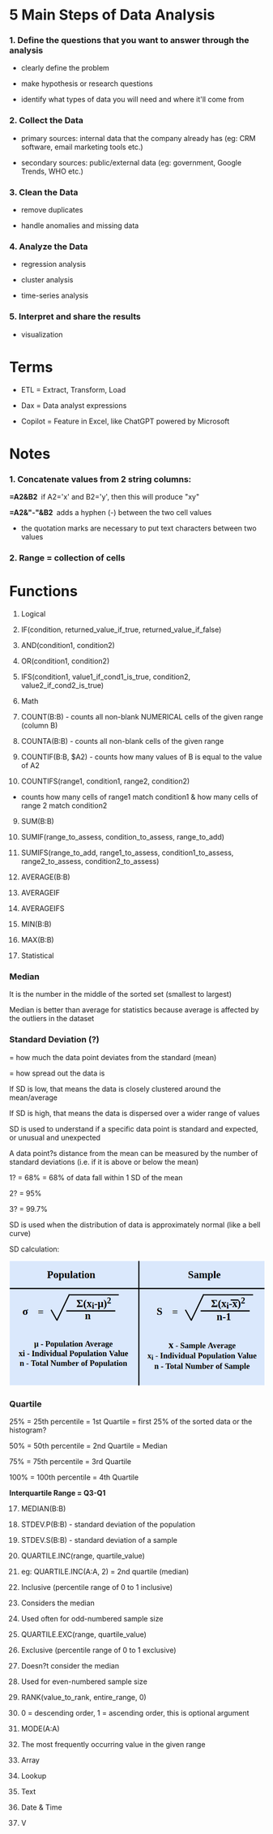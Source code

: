 # 5 Main Steps of Data Analysis

### 1. Define the questions that you want to answer through the analysis

- clearly define the problem

- make hypothesis or research questions

- identify what types of data you will need and where it'll come from

### 2. Collect the Data

- primary sources: internal data that the company already has (eg: CRM software, email marketing tools etc.)

- secondary sources: public/external data (eg: government, Google Trends, WHO etc.)

### 3. Clean the Data

- remove duplicates

- handle anomalies and missing data

### 4. Analyze the Data

- regression analysis

- cluster analysis

- time-series analysis

### 5. Interpret and share the results

- visualization

# Terms

- ETL = Extract, Transform, Load

- Dax = Data analyst expressions

- Copilot = Feature in Excel, like ChatGPT powered by Microsoft

# Notes

### 1. Concatenate values from 2 string columns:

**=A2&B2**` `if A2='x' and B2='y', then this will produce "xy"

**=A2&"-"&B2**` `adds a hyphen (-) between the two cell values

- the quotation marks are necessary to put text characters between two values

### 2. Range = collection of cells

# Functions

1. <span style="text - decoration: underline;">Logical</span>

1. IF(condition, returned_value_if_true, returned_value_if_false)

2. AND(condition1, condition2)

3. OR(condition1, condition2)

4. IFS(condition1, value1_if_cond1_is_true, condition2, value2_if_cond2_is_true)

2. <span style="text - decoration: underline;">Math</span>

5. COUNT(B:B) - counts all non-blank NUMERICAL cells of the given range (column B)

6. COUNTA(B:B) - counts all non-blank cells of the given range

7. COUNTIF(B:B, $A2) - counts how many values of B is equal to the value of A2

8. COUNTIFS(range1, condition1, range2, condition2)

- counts how many cells of range1 match condition1 & how many cells of range 2 match condition2

9. SUM(B:B)

10. SUMIF(range_to_assess, condition_to_assess, range_to_add)

11. SUMIFS(range_to_add, range1_to_assess, condition1_to_assess, range2_to_assess, condition2_to_assess)

12. AVERAGE(B:B)

13. AVERAGEIF

14. AVERAGEIFS

15. MIN(B:B)

16. MAX(B:B)

3. <span style="text - decoration: underline;">Statistical</span>

### Median

It is the number in the middle of the sorted set (smallest to largest)

Median is better than average for statistics because average is affected by the outliers in the dataset

### Standard Deviation (?)

= how much the data point deviates from the standard (mean)

= how spread out the data is

If SD is low, that means the data is closely clustered around the mean/average

If SD is high, that means the data is dispersed over a wider range of values

SD is used to understand if a specific data point is standard and expected, or unusual and unexpected

A data point?s distance from the mean can be measured by the number of standard deviations (i.e. if it is above or below the mean)

1? = 68% = 68% of data fall within 1 SD of the mean

2? = 95%

3? = 99.7%

SD is used when the distribution of data is approximately normal (like a bell curve)

SD calculation:

![](/images/0B1_Image_1.png)

### Quartile

25% = 25th percentile = 1st Quartile = first 25% of the sorted data or the histogram?

50% = 50th percentile = 2nd Quartile = Median

75% = 75th percentile = 3rd Quartile

100% = 100th percentile = 4th Quartile

**Interquartile Range = Q3-Q1**

17. MEDIAN(B:B)

18. STDEV.P(B:B) - standard deviation of the population

19. STDEV.S(B:B) - standard deviation of a sample

20. QUARTILE.INC(range, quartile_value)

1. eg: QUARTILE.INC(A:A, 2) = 2nd quartile (median)

2. Inclusive (percentile range of 0 to 1 inclusive)

3. Considers the median

4. Used often for odd-numbered sample size

21. QUARTILE.EXC(range, quartile_value)

5. Exclusive (percentile range of 0 to 1 exclusive)

6. Doesn?t consider the median

7. Used for even-numbered sample size


22. RANK(value_to_rank, entire_range, 0)

9. 0 = descending order, 1 = ascending order, this is optional argument

23. MODE(A:A)

10. The most frequently occurring value in the given range

4. <span style="text - decoration: underline;">Array</span>

5. <span style="text - decoration: underline;">Lookup</span>

6. <span style="text - decoration: underline;">Text</span>

7. <span style="text - decoration: underline;">Date & Time</span>

8. <span style="text - decoration: underline;">V</span>
